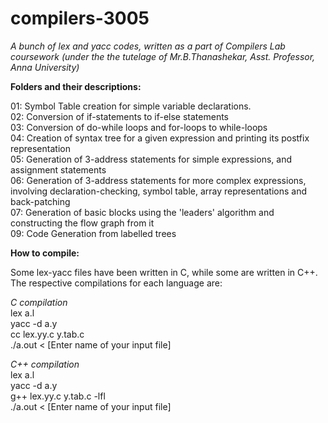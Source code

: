 # compilers-3005
<i>A bunch of lex and yacc codes, written as a part of Compilers Lab coursework (under the the tutelage of Mr.B.Thanashekar, Asst. Professor, Anna University)</i>

<b>Folders and their descriptions:</b>

01: Symbol Table creation for simple variable declarations. <br/>
02: Conversion of if-statements to if-else statements<br/>
03: Conversion of do-while loops and for-loops to while-loops<br/>
04: Creation of syntax tree for a given expression and printing its postfix representation <br/>
05: Generation of 3-address statements for simple expressions, and assignment statements<br/>
06: Generation of 3-address statements for more complex expressions, involving declaration-checking, symbol table, array representations and back-patching<br/>
07: Generation of basic blocks using the 'leaders' algorithm and constructing the flow graph from it<br/>
09: Code Generation from labelled trees <br/>

<b>How to compile: </b>

Some lex-yacc files have been written in C, while some are written in C++. The respective compilations for each language are:

<i>C compilation</i><br/>
lex a.l<br/>
yacc -d a.y<br/>
cc lex.yy.c y.tab.c<br/>
./a.out < [Enter name of your input file]<br/>


<i>C++ compilation</i><br/>
lex a.l<br/>
yacc -d a.y <br/>
g++ lex.yy.c y.tab.c -lfl<br/>
./a.out < [Enter name of your input file]<br/>

